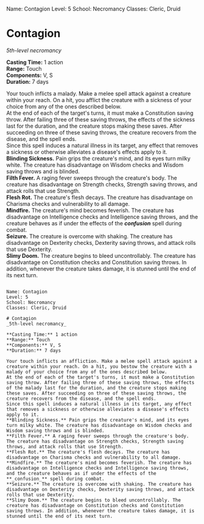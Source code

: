 Name: Contagion
Level: 5
School: Necromancy
Classes: Cleric, Druid

# Contagion 
_5th-level necromancy_ 

**Casting Time:** 1 action    
**Range:** Touch   
**Components:** V, S    
**Duration:** 7 days 

Your touch inflicts a malady. Make a melee spell attack against a creature within your reach. On a hit, you afflict the creature with a sickness of your choice from any of the ones described below.    
At the end of each of the target's turns, it must make a Constitution saving throw. After failing three of these saving throws, the effects of the sickness last for the duration, and the creature stops making these saves. After succeeding on three of these saving throws, the creature recovers from the disease, and the spell ends.    
Since this spell induces a natural illness in its target, any effect that removes a sickness or otherwise alleviates a disease's effects apply to it.    
**Blinding Sickness.** Pain grips the creature's mind, and its eyes turn milky white. The creature has disadvantage on Wisdom checks and Wisdom saving throws and is blinded.    
**Filth Fever.** A raging fever sweeps through the creature's body. The creature has disadvantage on Strength checks, Strength saving throws, and attack rolls that use Strength.    
**Flesh Rot.** The creature's flesh decays. The creature has disadvantage on Charisma checks and vulnerability to all damage.    
**Mindfire.** The creature's mind becomes feverish. The creature has disadvantage on Intelligence checks and Intelligence saving throws, and the creature behaves as if under the effects of the **_confusion_** spell during combat.    
**Seizure.** The creature is overcome with shaking. The creature has disadvantage on Dexterity checks, Dexterity saving throws, and attack rolls that use Dexterity.    
**Slimy Doom.** The creature begins to bleed uncontrollably. The creature has disadvantage on Constitution checks and Constitution saving throws. In addition, whenever the creature takes damage, it is stunned until the end of its next turn. 
```

Name: Contagion
Level: 5
School: Necromancy
Classes: Cleric, Druid

# Contagion 
_5th-level necromancy_ 

**Casting Time:** 1 action    
**Range:** Touch   
**Components:** V, S    
**Duration:** 7 days 

Your touch inflicts an affliction. Make a melee spell attack against a creature within your reach. On a hit, you bestow the creature with a malady of your choice from any of the ones described below.    
At the end of each of the target's turns, it must make a Constitution saving throw. After failing three of these saving throws, the effects of the malady last for the duration, and the creature stops making these saves. After succeeding on three of these saving throws, the creature recovers from the disease, and the spell ends.    
Since this spell induces a natural illness in its target, any effect that removes a sickness or otherwise alleviates a disease's effects apply to it.    
**Blinding Sickness.** Pain grips the creature's mind, and its eyes turn milky white. The creature has disadvantage on Wisdom checks and Wisdom saving throws and is blinded.    
**Filth Fever.** A raging fever sweeps through the creature's body. The creature has disadvantage on Strength checks, Strength saving throws, and attack rolls that use Strength.    
**Flesh Rot.** The creature's flesh decays. The creature has disadvantage on Charisma checks and vulnerability to all damage.    
**Mindfire.** The creature's mind becomes feverish. The creature has disadvantage on Intelligence checks and Intelligence saving throws, and the creature behaves as if under the effects of the **_confusion_** spell during combat.    
**Seizure.** The creature is overcome with shaking. The creature has disadvantage on Dexterity checks, Dexterity saving throws, and attack rolls that use Dexterity.    
**Slimy Doom.** The creature begins to bleed uncontrollably. The creature has disadvantage on Constitution checks and Constitution saving throws. In addition, whenever the creature takes damage, it is stunned until the end of its next turn.